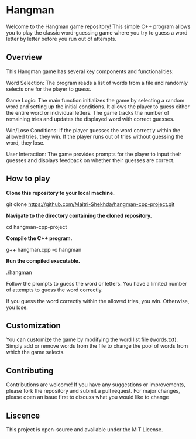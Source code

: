 # Hangman

Welcome to the Hangman game repository! This simple C++ program allows you to play the classic word-guessing game where you try to guess a word letter by letter before you run out of attempts.

## Overview
This Hangman game has several key components and functionalities:

Word Selection: The program reads a list of words from a file and randomly selects one for the player to guess.

Game Logic: The main function initializes the game by selecting a random word and setting up the initial conditions. It allows the player to guess either the entire word or individual letters. The game tracks the number of remaining tries and updates the displayed word with correct guesses.

Win/Lose Conditions: If the player guesses the word correctly within the allowed tries, they win. If the player runs out of tries without guessing the word, they lose.

User Interaction: The game provides prompts for the player to input their guesses and displays feedback on whether their guesses are correct.

## How to play
**Clone this repository to your local machine.** 

git clone https://github.com/Maitri-Shekhda/hangman-cpp-project.git

**Navigate to the directory containing the cloned repository.**

cd hangman-cpp-project

**Compile the C++ program.**

g++ hangman.cpp -o hangman

**Run the compiled executable.**

./hangman

Follow the prompts to guess the word or letters. You have a limited number of attempts to guess the word correctly.

If you guess the word correctly within the allowed tries, you win. Otherwise, you lose.

## Customization
You can customize the game by modifying the word list file (words.txt). Simply add or remove words from the file to change the pool of words from which the game selects.

## Contributing

Contributions are welcome! If you have any suggestions or improvements, please fork the repository and submit a pull request. For major changes, please open an issue first to discuss what you would like to change

## Liscence
This project is open-source and available under the MIT License.

